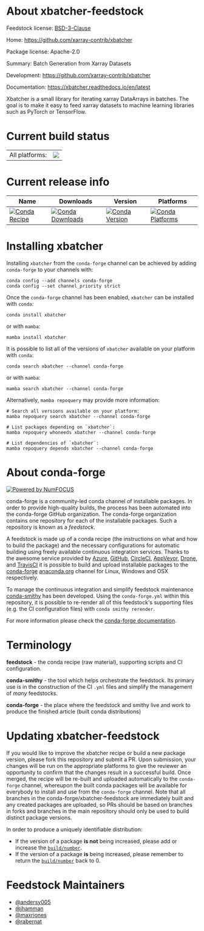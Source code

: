 About xbatcher-feedstock
========================

Feedstock license: [BSD-3-Clause](https://github.com/conda-forge/xbatcher-feedstock/blob/main/LICENSE.txt)

Home: https://github.com/xarray-contrib/xbatcher

Package license: Apache-2.0

Summary: Batch Generation from Xarray Datasets

Development: https://github.com/xarray-contrib/xbatcher

Documentation: https://xbatcher.readthedocs.io/en/latest

Xbatcher is a small library for iterating xarray DataArrays in batches.
The goal is to make it easy to feed xarray datasets to machine learning
libraries such as PyTorch or TensorFlow.


Current build status
====================


<table><tr><td>All platforms:</td>
    <td>
      <a href="https://dev.azure.com/conda-forge/feedstock-builds/_build/latest?definitionId=13551&branchName=main">
        <img src="https://dev.azure.com/conda-forge/feedstock-builds/_apis/build/status/xbatcher-feedstock?branchName=main">
      </a>
    </td>
  </tr>
</table>

Current release info
====================

| Name | Downloads | Version | Platforms |
| --- | --- | --- | --- |
| [![Conda Recipe](https://img.shields.io/badge/recipe-xbatcher-green.svg)](https://anaconda.org/conda-forge/xbatcher) | [![Conda Downloads](https://img.shields.io/conda/dn/conda-forge/xbatcher.svg)](https://anaconda.org/conda-forge/xbatcher) | [![Conda Version](https://img.shields.io/conda/vn/conda-forge/xbatcher.svg)](https://anaconda.org/conda-forge/xbatcher) | [![Conda Platforms](https://img.shields.io/conda/pn/conda-forge/xbatcher.svg)](https://anaconda.org/conda-forge/xbatcher) |

Installing xbatcher
===================

Installing `xbatcher` from the `conda-forge` channel can be achieved by adding `conda-forge` to your channels with:

```
conda config --add channels conda-forge
conda config --set channel_priority strict
```

Once the `conda-forge` channel has been enabled, `xbatcher` can be installed with `conda`:

```
conda install xbatcher
```

or with `mamba`:

```
mamba install xbatcher
```

It is possible to list all of the versions of `xbatcher` available on your platform with `conda`:

```
conda search xbatcher --channel conda-forge
```

or with `mamba`:

```
mamba search xbatcher --channel conda-forge
```

Alternatively, `mamba repoquery` may provide more information:

```
# Search all versions available on your platform:
mamba repoquery search xbatcher --channel conda-forge

# List packages depending on `xbatcher`:
mamba repoquery whoneeds xbatcher --channel conda-forge

# List dependencies of `xbatcher`:
mamba repoquery depends xbatcher --channel conda-forge
```


About conda-forge
=================

[![Powered by
NumFOCUS](https://img.shields.io/badge/powered%20by-NumFOCUS-orange.svg?style=flat&colorA=E1523D&colorB=007D8A)](https://numfocus.org)

conda-forge is a community-led conda channel of installable packages.
In order to provide high-quality builds, the process has been automated into the
conda-forge GitHub organization. The conda-forge organization contains one repository
for each of the installable packages. Such a repository is known as a *feedstock*.

A feedstock is made up of a conda recipe (the instructions on what and how to build
the package) and the necessary configurations for automatic building using freely
available continuous integration services. Thanks to the awesome service provided by
[Azure](https://azure.microsoft.com/en-us/services/devops/), [GitHub](https://github.com/),
[CircleCI](https://circleci.com/), [AppVeyor](https://www.appveyor.com/),
[Drone](https://cloud.drone.io/welcome), and [TravisCI](https://travis-ci.com/)
it is possible to build and upload installable packages to the
[conda-forge](https://anaconda.org/conda-forge) [anaconda.org](https://anaconda.org/)
channel for Linux, Windows and OSX respectively.

To manage the continuous integration and simplify feedstock maintenance
[conda-smithy](https://github.com/conda-forge/conda-smithy) has been developed.
Using the ``conda-forge.yml`` within this repository, it is possible to re-render all of
this feedstock's supporting files (e.g. the CI configuration files) with ``conda smithy rerender``.

For more information please check the [conda-forge documentation](https://conda-forge.org/docs/).

Terminology
===========

**feedstock** - the conda recipe (raw material), supporting scripts and CI configuration.

**conda-smithy** - the tool which helps orchestrate the feedstock.
                   Its primary use is in the construction of the CI ``.yml`` files
                   and simplify the management of *many* feedstocks.

**conda-forge** - the place where the feedstock and smithy live and work to
                  produce the finished article (built conda distributions)


Updating xbatcher-feedstock
===========================

If you would like to improve the xbatcher recipe or build a new
package version, please fork this repository and submit a PR. Upon submission,
your changes will be run on the appropriate platforms to give the reviewer an
opportunity to confirm that the changes result in a successful build. Once
merged, the recipe will be re-built and uploaded automatically to the
`conda-forge` channel, whereupon the built conda packages will be available for
everybody to install and use from the `conda-forge` channel.
Note that all branches in the conda-forge/xbatcher-feedstock are
immediately built and any created packages are uploaded, so PRs should be based
on branches in forks and branches in the main repository should only be used to
build distinct package versions.

In order to produce a uniquely identifiable distribution:
 * If the version of a package **is not** being increased, please add or increase
   the [``build/number``](https://docs.conda.io/projects/conda-build/en/latest/resources/define-metadata.html#build-number-and-string).
 * If the version of a package **is** being increased, please remember to return
   the [``build/number``](https://docs.conda.io/projects/conda-build/en/latest/resources/define-metadata.html#build-number-and-string)
   back to 0.

Feedstock Maintainers
=====================

* [@andersy005](https://github.com/andersy005/)
* [@jhamman](https://github.com/jhamman/)
* [@maxrjones](https://github.com/maxrjones/)
* [@rabernat](https://github.com/rabernat/)

